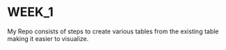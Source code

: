 # WEEK_1
My Repo consists of steps to create various tables from the existing table making it easier to visualize.
